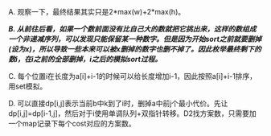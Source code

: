 A. 观察一下，最终结果其实只是2\*max(w)+2\*max(h)。

***B. 从前往后看，如果一个数前面没有比自己大的数就把它挑出来，这样的数组成一个非递减序列，可以发现只能保留某一种数字。但是因为开始sort之前就要删掉(设为x)，所以导致一些本来可以被x删掉的数字也删不掉了。因此枚举最终剩下的数i，在i之前的全部删掉，i之后的模拟sort过程。***

C. 每个位置i在长度为a[i]+i-1的时候可以给长度增加i-1，因此按照a[i]+i-1排序，用set模拟。

D. 可以直接dp[i,j]表示当前b中k到了i时，删掉a中前j个最小代价。先让dp[i,j]=dp[i-1,j]，然后对于i使用单调队列+双指针转移。D2找方案数，只需要加一个map记录下每个cost对应的方案数。
